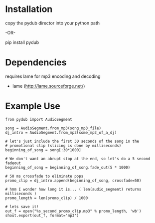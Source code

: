 # Installation

copy the pydub director into your python path 

-OR-

  pip install pydub


# Dependencies

requires lame for mp3 encoding and decoding

 - lame (http://lame.sourceforge.net/)


# Example Use

	from pydub import AudioSegment

	song = AudioSegment.from_mp3(song_mp3_file)
	dj_intro = AudioSegment.from_mp3(some_mp3_of_a_dj)
	
	# let's just include the first 30 seconds of the song in the
	# promotional clip (slicing is done by milliseconds)
	beginning_of_song = song[:30*1000]

	# We don't want an abrupt stop at the end, so let's do a 5 second fadeout
	beginning_of_song = beginning_of_song.fade_out(5 * 1000)

	# 50 ms crossfade to eliminate pops
	promo_clip = dj_intro.append(beginning_of_song, crossfade=50)
	
	# hmm I wonder how long it is... ( len(audio_segment) returns milliseconds )
	promo_length = len(promo_clip) / 1000
	
	# lets save it!
	out_f = open("%s_second_promo_clip.mp3" % promo_length, 'wb')
	shout.export(out_f, format='mp3')
